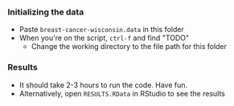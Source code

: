 ### Initializing the data
* Paste `breast-cancer-wisconsin.data` in this folder
* When you're on the script, `ctrl-f` and find "TODO"
  *  Change the working directory to the file path for this folder

### Results
* It should take 2-3 hours to run the code. Have fun.
* Alternatively, open `RESULTS.RData` in RStudio to see the results
